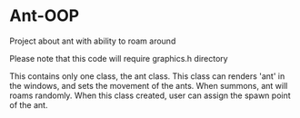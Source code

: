 # Ant-OOP
Project about ant with ability to roam around



Please note that this code will require graphics.h directory

This contains only one class, the ant class. This class can renders 'ant' in the windows, and sets the movement of the ants. When summons, ant will roams randomly. When this class created, user can assign the spawn point of the ant.
